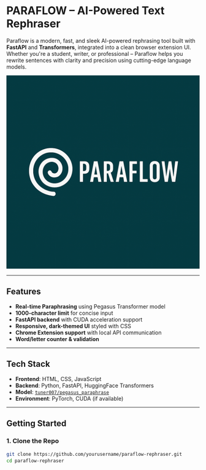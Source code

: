 # PARAFLOW – AI-Powered Text Rephraser

Paraflow is a modern, fast, and sleek AI-powered rephrasing tool built with **FastAPI** and **Transformers**, integrated into a clean browser extension UI. Whether you're a student, writer, or professional – Paraflow helps you rewrite sentences with clarity and precision using cutting-edge language models.

![Paraflow Screenshot](logo.png)

---

## Features

- **Real-time Paraphrasing** using Pegasus Transformer model
- **1000-character limit** for concise input
- **FastAPI backend** with CUDA acceleration support
- **Responsive, dark-themed UI** styled with CSS
- **Chrome Extension support** with local API communication
- **Word/letter counter & validation**

---

## Tech Stack

- **Frontend**: HTML, CSS, JavaScript
- **Backend**: Python, FastAPI, HuggingFace Transformers
- **Model**: [`tuner007/pegasus_paraphrase`](https://huggingface.co/tuner007/pegasus_paraphrase)
- **Environment**: PyTorch, CUDA (if available)

---

## Getting Started

### 1. Clone the Repo

```bash
git clone https://github.com/yourusername/paraflow-rephraser.git
cd paraflow-rephraser

